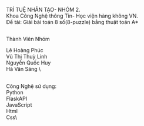 TRÍ TUỆ NHÂN TẠO- NHÓM 2.\
Khoa Công Nghệ thông Tin- Học viện hàng không VN.\
Đề tài: Giải bài toán 8 số(8-puzzle) bằng thuật toán A*



##
Thành Viên Nhóm

Lê Hoàng Phúc\
Vũ Thị Thuỳ Linh\
Nguyễn Quốc Huy\
Hà Văn Sáng \
## 

Công Nghệ sử dụng:\
Python\
FlaskAPI\
JavaScript\
Html\
Css\
####
